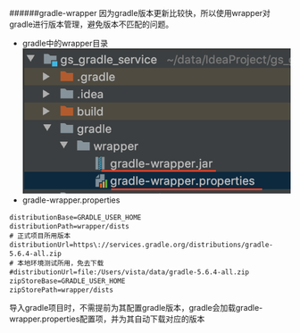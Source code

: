 ######gradle-wrapper
因为gradle版本更新比较快，所以使用wrapper对gradle进行版本管理，避免版本不匹配的问题。
* gradle中的wrapper目录
![tt](../picture/gradle-wrapper.png "tt")
* gradle-wrapper.properties
```
distributionBase=GRADLE_USER_HOME
distributionPath=wrapper/dists
# 正式项目所用版本
distributionUrl=https\://services.gradle.org/distributions/gradle-5.6.4-all.zip
# 本地环境测试所用，免去下载
#distributionUrl=file:/Users/vista/data/gradle-5.6.4-all.zip
zipStoreBase=GRADLE_USER_HOME
zipStorePath=wrapper/dists
```
导入gradle项目时，不需提前为其配置gradle版本，gradle会加载gradle-wrapper.properties配置项，并为其自动下载对应的版本

